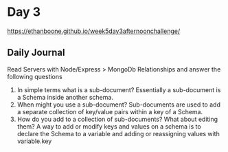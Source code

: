 # Day 3
https://ethanboone.github.io/week5day3afternoonchallenge/
## Daily Journal 

Read Servers with Node/Express > MongoDb Relationships and answer the following questions
1. In simple terms what is a sub-document?
Essentially a sub-document is a Schema inside another schema.
2. When might you use a sub-document?
Sub-documents are used to add a separate collection of key/value pairs within a key of a Schema.
3. How do you add to a collection of sub-documents? What about editing them?
A way to add or modify keys and values on a schema is to declare the Schema to a variable and adding or reassigning values with variable.key